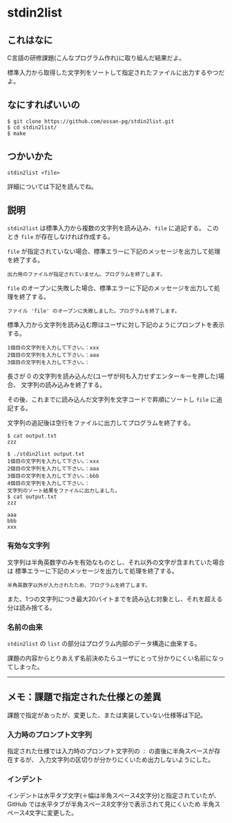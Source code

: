# stdin2list

## これはなに

C言語の研修課題(こんなプログラム作れ)に取り組んだ結果だよ。

標準入力から取得した文字列をソートして指定されたファイルに出力するやつだよ。

## なにすればいいの

```
$ git clone https://github.com/ossan-pg/stdin2list.git
$ cd stdin2list/
$ make
```

## つかいかた

```
stdin2list <file>
```

詳細については下記を読んでね。

## 説明

`stdin2list` は標準入力から複数の文字列を読み込み、`file` に追記する。
このとき `file` が存在しなければ作成する。

`file` が指定されていない場合、標準エラーに下記のメッセージを出力して処理を終了する。

```
出力用のファイルが指定されていません。プログラムを終了します。
```

`file` のオープンに失敗した場合、標準エラーに下記のメッセージを出力して処理を終了する。

```
ファイル 'file' のオープンに失敗しました。プログラムを終了します。
```

標準入力から文字列を読み込む際はユーザに対し下記のようにプロンプトを表示する。
```
1個目の文字列を入力して下さい。：xxx
2個目の文字列を入力して下さい。：aaa
3個目の文字列を入力して下さい。：
```

長さが 0 の文字列を読み込んだ(ユーザが何も入力せずエンターキーを押した)場合、
文字列の読み込みを終了する。

その後、これまでに読み込んだ文字列を文字コードで昇順にソートし `file` に追記する。

文字列の追記後は空行をファイルに出力してプログラムを終了する。

```
$ cat output.txt
zzz

$ ./stdin2list output.txt
1個目の文字列を入力して下さい。：xxx
2個目の文字列を入力して下さい。：aaa
3個目の文字列を入力して下さい。：bbb
4個目の文字列を入力して下さい。：
文字列のソート結果をファイルに出力しました。
$ cat output.txt
zzz

aaa
bbb
xxx

```

### 有効な文字列

文字列は半角英数字のみを有効なものとし、それ以外の文字が含まれていた場合は
標準エラーに下記のメッセージを出力して処理を終了する。

```
半角英数字以外が入力されたため、プログラムを終了します。
```

また、1つの文字列につき最大20バイトまでを読み込む対象とし、それを超える分は読み捨てる。

### 名前の由来

`stdin2list` の `list` の部分はプログラム内部のデータ構造に由来する。

課題の内容からとりあえず名前決めたらユーザにとって分かりにくい名前になってしまった。

---

## メモ：課題で指定された仕様との差異

課題で指定があったが、変更した、または実装していない仕様等は下記。

### 入力時のプロンプト文字列

指定された仕様では入力時のプロンプト文字列の `：` の直後に半角スペースが存在するが、
入力文字列の区切りが分かりにくいため出力しないようにした。

### インデント

インデントは水平タブ文字(＋幅は半角スペース4文字分)と指定されていたが、
GitHub では水平タブが半角スペース8文字分で表示されて見にくいため
半角スペース4文字に変更した。
